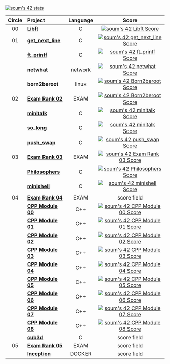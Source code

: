 [![soum's 42 stats](https://badge42.vercel.app/api/v2/cl1li0ev4001609l6y3uttc20/stats?cursusId=21&coalitionId=87)](https://github.com/JaeSeoKim/badge42)

| Circle | Project                                                      |            Language            |                            Score                             |
| :----: | :----------------------------------------------------------- | :----------------------------: | :----------------------------------------------------------: |
|   00   | [**Libft**](https://github.com/tjddnd3116/42seoul_subject/tree/main/Libft)    |               C                | [![soum's 42 Libft Score](https://badge42.vercel.app/api/v2/cl1li0ev4001609l6y3uttc20/project/2166451)](https://github.com/JaeSeoKim/badge42)   |
|   01   | [**get_next_line**](https://github.com/tjddnd3116/42seoul_subject/tree/main/get_next_line)|               C                | [![soum's 42 get_next_line Score](https://badge42.vercel.app/api/v2/cl1li0ev4001609l6y3uttc20/project/2186678)](https://github.com/JaeSeoKim/badge42) |
|        | [**ft_printf**](https://github.com/tjddnd3116/42seoul_subject/tree/main/ft_printf)|               C                | [![soum's 42 ft_printf Score](https://badge42.vercel.app/api/v2/cl1li0ev4001609l6y3uttc20/project/2186681)](https://github.com/JaeSeoKim/badge42) |
|        | **netwhat**                                                  |              network               | [![soum's 42 netwhat Score](https://badge42.vercel.app/api/v2/cl1li0ev4001609l6y3uttc20/project/2186680)](https://github.com/JaeSeoKim/badge42)  |
|        | **born2beroot**                                                  |              linux               | [![soum's 42 Born2beroot Score](https://badge42.vercel.app/api/v2/cl1li0ev4001609l6y3uttc20/project/2186679)](https://github.com/JaeSeoKim/badge42)  |
|   02   | [**Exam Rank 02**](https://github.com/tjddnd3116/42seoul_subject/tree/main/Exam_Rank_02) |               EXAM                | [![soum's 42 Born2beroot Score](https://badge42.vercel.app/api/v2/cl1li0ev4001609l6y3uttc20/project/2186679)](https://github.com/JaeSeoKim/badge42) |
|        | [**minitalk**](https://github.com/tjddnd3116/42seoul_subject/tree/main/minitalk)   |           C             |  [![soum's 42 minitalk Score](https://badge42.vercel.app/api/v2/cl1li0ev4001609l6y3uttc20/project/2335652)](https://github.com/JaeSeoKim/badge42)  |
|        | [**so_long**](https://github.com/tjddnd3116/42seoul_subject/tree/main/so_long)   |           C             |  [![soum's 42 minitalk Score](https://badge42.vercel.app/api/v2/cl1li0ev4001609l6y3uttc20/project/2335652)](https://github.com/JaeSeoKim/badge42)  |
|        | [**push_swap**](https://github.com/tjddnd3116/42seoul_subject/tree/main/push_swap)   |           C             |  [![soum's 42 push_swap Score](https://badge42.vercel.app/api/v2/cl1li0ev4001609l6y3uttc20/project/2335637)](https://github.com/JaeSeoKim/badge42)  |
|   03   | [**Exam Rank 03**](https://github.com/tjddnd3116/42seoul_subject/tree/main/Exam_Rank_03) |               EXAM                | [![soum's 42 Exam Rank 03 Score](https://badge42.vercel.app/api/v2/cl1li0ev4001609l6y3uttc20/project/2439406)](https://github.com/JaeSeoKim/badge42) |
|        | [**Philosophers**](https://github.com/tjddnd3116/42seoul_subject/tree/main/Philosophers) |               C                | [![soum's 42 Philosophers Score](https://badge42.vercel.app/api/v2/cl1li0ev4001609l6y3uttc20/project/2428059)](https://github.com/JaeSeoKim/badge42) |
|        | [**minishell**](https://github.com/tjddnd3116/42seoul_subject/tree/main/minishell) |               C                | [![soum's 42 minishell Score](https://badge42.vercel.app/api/v2/cl1li0ev4001609l6y3uttc20/project/2428060)](https://github.com/JaeSeoKim/badge42) |
|   04   | [**Exam Rank 04**](https://github.com/tjddnd3116/42seoul_subject/tree/main/Exam_Rank_04) |               EXAM                | score field |
|   	   | [**CPP Module 00**](https://github.com/tjddnd3116/42seoul_subject/tree/main/cpp_module_00) |              C++               | [![soum's 42 CPP Module 00 Score](https://badge42.vercel.app/api/v2/cl1li0ev4001609l6y3uttc20/project/2497359)](https://github.com/JaeSeoKim/badge42) |
|   	   | [**CPP Module 01**](https://github.com/tjddnd3116/42seoul_subject/tree/main/cpp_module_01) |              C++               | [![soum's 42 CPP Module 01 Score](https://badge42.vercel.app/api/v2/cl1li0ev4001609l6y3uttc20/project/2550548)](https://github.com/JaeSeoKim/badge42) |
|   	   | [**CPP Module 02**](https://github.com/tjddnd3116/42seoul_subject/tree/main/cpp_module_02) |              C++               | [![soum's 42 CPP Module 02 Score](https://badge42.vercel.app/api/v2/cl1li0ev4001609l6y3uttc20/project/2553460)](https://github.com/JaeSeoKim/badge42) |
|   	   | [**CPP Module 03**](https://github.com/tjddnd3116/42seoul_subject/tree/main/cpp_module_03) |              C++               | [![soum's 42 CPP Module 03 Score](https://badge42.vercel.app/api/v2/cl1li0ev4001609l6y3uttc20/project/2556311)](https://github.com/JaeSeoKim/badge42) |
|   	   | [**CPP Module 04**](https://github.com/tjddnd3116/42seoul_subject/tree/main/cpp_module_04) |              C++               | [![soum's 42 CPP Module 04 Score](https://badge42.vercel.app/api/v2/cl1li0ev4001609l6y3uttc20/project/2564022)](https://github.com/JaeSeoKim/badge42) |
|   	   | [**CPP Module 05**](https://github.com/tjddnd3116/42seoul_subject/tree/main/cpp_module_05) |              C++               | [![soum's 42 CPP Module 05 Score](https://badge42.vercel.app/api/v2/cl1li0ev4001609l6y3uttc20/project/2568825)](https://github.com/JaeSeoKim/badge42) |
|   	   | [**CPP Module 06**](https://github.com/tjddnd3116/42seoul_subject/tree/main/cpp_module_06) |              C++               | [![soum's 42 CPP Module 06 Score](https://badge42.vercel.app/api/v2/cl1li0ev4001609l6y3uttc20/project/2570082)](https://github.com/JaeSeoKim/badge42) |
|   	   | [**CPP Module 07**](https://github.com/tjddnd3116/42seoul_subject/tree/main/cpp_module_07) |              C++               | [![soum's 42 CPP Module 07 Score](https://badge42.vercel.app/api/v2/cl1li0ev4001609l6y3uttc20/project/2573259)](https://github.com/JaeSeoKim/badge42) |
|   	   | [**CPP Module 08**](https://github.com/tjddnd3116/42seoul_subject/tree/main/cpp_module_08) |              C++               | [![soum's 42 CPP Module 08 Score](https://badge42.vercel.app/api/v2/cl1li0ev4001609l6y3uttc20/project/2575928)](https://github.com/JaeSeoKim/badge42) |
|   	   | [**cub3d**](https://github.com/tjddnd3116/42seoul_subject/tree/main/cub3d) |              C               | score field |
|   05   | [**Exam Rank 05**](https://github.com/tjddnd3116/42seoul_subject/tree/main/Exam_Rank_05) |               EXAM                | score field |
|        | [**Inception**](https://github.com/tjddnd3116/42seoul_subject/tree/main/inception) |               DOCKER                | score field |
